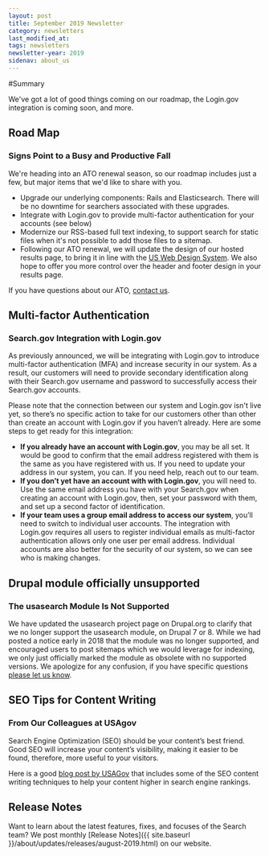 ```yaml
---
layout: post
title: September 2019 Newsletter
category: newsletters
last_modified_at: 
tags: newsletters
newsletter-year: 2019
sidenav: about_us
---
```


#Summary

We've got a lot of good things coming on our roadmap, the Login.gov integration is coming soon, and more.

## Road Map

### Signs Point to a Busy and Productive Fall

We're heading into an ATO renewal season, so our roadmap includes just a few, but major items that we'd like to share with you.

- Upgrade our underlying components: Rails and Elasticsearch. There will be no downtime for searchers associated with these upgrades.
- Integrate with Login.gov to provide multi-factor authentication for your accounts (see below)
- Modernize our RSS-based full text indexing, to support search for static files when it's not possible to add those files to a sitemap.
- Following our ATO renewal, we will update the design of our hosted results page, to bring it in line with the <a href="https://designsystem.digital.gov/?utm_campaign=Search.gov%20Newsletter&amp;utm_source=hs_email&amp;utm_medium=email&amp;_hsenc=p2ANqtz-8oOcM_FPAe45H_qXW8rTvpD8r0f7oia-m-dm-u_LQSo9U_jIDdT6nk3XMgKMv02ziat7dP">US Web Design System</a>. We also hope to offer you more control over the header and footer design in your results page.

If you have questions about our ATO, <a href="mailto:search@support.digitalgov.gov">contact us</a>.

## Multi-factor Authentication

### Search.gov Integration with Login.gov

As previously announced, we will be integrating with Login.gov to introduce multi-factor authentication (MFA) and increase security in our system. As a result, our customers will need to provide secondary identification along with their Search.gov username and password to successfully access their Search.gov accounts.

Please note that the connection between our system and Login.gov isn't live yet, so there’s no specific action to take for our customers other than other than create an account with Login.gov if you haven’t already. Here are some steps to get ready for this integration:

- **If you already have an account with Login.gov**, you may be all set. It would be good to confirm that the email address registered with them is the same as you have registered with us. If you need to update your address in our system, you can. If you need help, reach out to our team.
- **If you don’t yet have an account with with Login.gov**, you will need to. Use the same email address you have with your Search.gov when creating an account with Login.gov, then, set your password with them, and set up a second factor of identification.&nbsp;
- **If your team uses a group email address to access our system**, you’ll need to switch to individual user accounts. The integration with Login.gov requires all users to register individual emails as multi-factor authentication allows only one user per email address. Individual accounts are also better for the security of our system, so we can see who is making changes.

## Drupal module officially unsupported

### The usasearch Module Is Not Supported

We have updated the usasearch project page on Drupal.org to clarify that we no longer support the usasearch module, on Drupal 7 or 8. While we had posted a notice early in 2018 that the module was no longer supported, and encouraged users to post sitemaps which we would leverage for indexing, we only just officially marked the module as obsolete with no supported versions. We apologize for any confusion, if you have specific questions <a href="mailto:search@support.digitalgov.gov" target="_blank">please let us know</a>.

## SEO Tips for Content Writing

### From Our Colleagues at USAgov

Search Engine Optimization (SEO) should be your content’s best friend. Good SEO will increase your content’s visibility, making it easier to be found, therefore, more useful to your visitors.

Here is a good <a href="https://blog.usa.gov/seo-tips-for-content-writing?utm_campaign=Search.gov%20Newsletter&amp;utm_source=hs_email&amp;utm_medium=email&amp;_hsenc=p2ANqtz-8oOcM_FPAe45H_qXW8rTvpD8r0f7oia-m-dm-u_LQSo9U_jIDdT6nk3XMgKMv02ziat7dP">blog post by USAGov</a> that includes some of the SEO content writing techniques to help your content higher in search engine rankings.

## Release Notes

Want to learn about the latest features, fixes, and focuses of the Search team? We post monthly [Release Notes]({{ site.baseurl }}/about/updates/releases/august-2019.html) on our website.